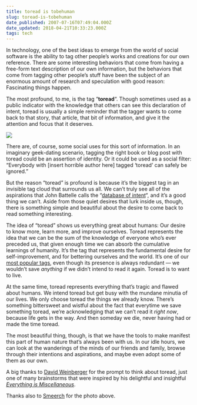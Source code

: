 ```yaml
---
title: toread is tobehuman
slug: toread-is-tobehuman
date_published: 2007-07-16T07:49:04.000Z
date_updated: 2018-04-21T10:33:23.000Z
tags: tech
---
```


In technology, one of the best ideas to emerge from the world of social software is the ability to tag other people’s works and creations for our own reference. There are some interesting behaviors that come from having a free-form text description of our own information, but the behaviors that come from tagging other people’s stuff have been the subject of an enormous amount of research and speculation with good reason: Fascinating things happen.

The most profound, to me, is the tag “**toread**“. Though sometimes used as a public indicator with the knowledge that others can see this declaration of intent, toread is usually a simple reminder that the tagger wants to come back to that story, that article, that bit of information, and give it the attention and focus that it deserves.

![](https://cdn.glitch.com/f0e649a1-3610-45f3-885a-217df0379e77%2F278278740_866b944cd7_o.jpg?1524292388490)

There are, of course, some social uses for this sort of information. In an imaginary geek-dating scenario, tagging the right book or blog post with toread could be an assertion of identity. Or it could be used as a social filter: “Everybody with [insert horrible author here] tagged ‘toread’ can safely be ignored.”

But the reason “toread” is profound is because it’s the biggest tag in an invisible tag cloud that surrounds us all. We can’t truly see all of the aspirations that John Battelle calls the “[database of intent](http://battellemedia.com/cgi-bin/mt/mt-search.cgi?Template=searchblog&amp;SearchElement=both&amp;IncludeBlogs=1&amp;search=database%20of%20intent)“, and it’s a good thing we can’t. Aside from those quiet desires that lurk inside us, though, there is something simple and beautiful about the desire to come back to read something interesting.

The idea of “toread” shows us everything great about humans: Our desire to know more, learn more, and improve ourselves. Toread represents the idea that we can be the sum of the knowledge of everyone who’s ever preceded us, that given enough time we can absorb the cumulative learnings of humanity. It’s the tag that represents the fundamental desire for self-improvement, and for bettering ourselves and the world. It’s one of our [most popular tags](http://del.icio.us/tag/?sort=freq), even though its presence is always redundant — we wouldn’t save *anything* if we didn’t intend to read it again. Toread is to want to live.

At the same time, toread represents everything that’s tragic and flawed about humans. We intend toread but get busy with the mundane minutia of our lives. We only choose toread the things we already know. There’s something bittersweet and wistful about the fact that everytime we save something toread, we’re acknowledging that we can’t read it *right now*, because life gets in the way. And then someday we die, never having had or made the time toread.

The most beautiful thing, though, is that we have the tools to make manifest this part of human nature that’s always been with us. In our idle hours, we can look at the wanderings of the minds of our friends and family, browse through their intentions and aspirations, and maybe even adopt some of them as our own.

A big thanks to [David Weinberger](http://www.hyperorg.com/blogger/) for the prompt to think about toread, just one of many brainstorms that were inspired by his delightful and insightful *[Everything is Miscellaneous](http://www.amazon.com/exec/obidos/ASIN/0805080430/ref=nosim/2020-20/)*.

Thanks also to [Smeerch](http://flickr.com/photos/smeerch/278278740/) for the photo above.
